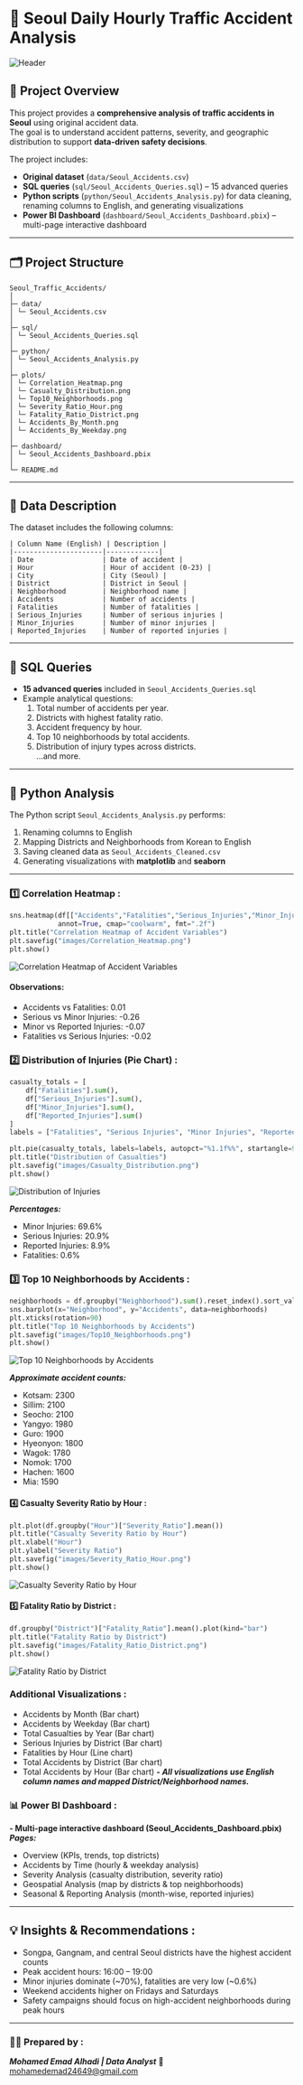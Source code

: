 # 🚦 Seoul Daily Hourly Traffic Accident Analysis

![Header](images/seoul_traffic_header.png)

## 📖 Project Overview
This project provides a **comprehensive analysis of traffic accidents in Seoul** using original accident data.  
The goal is to understand accident patterns, severity, and geographic distribution to support **data-driven safety decisions**.  

The project includes:  
- **Original dataset** (`data/Seoul_Accidents.csv`)  
- **SQL queries** (`sql/Seoul_Accidents_Queries.sql`) – 15 advanced queries  
- **Python scripts** (`python/Seoul_Accidents_Analysis.py`) for data cleaning, renaming columns to English, and generating visualizations  
- **Power BI Dashboard** (`dashboard/Seoul_Accidents_Dashboard.pbix`) – multi-page interactive dashboard  

---

## 🗂 Project Structure
```
Seoul_Traffic_Accidents/
│
├─ data/
│ └─ Seoul_Accidents.csv
│
├─ sql/
│ └─ Seoul_Accidents_Queries.sql
│
├─ python/
│ └─ Seoul_Accidents_Analysis.py
│
├─ plots/
│ └─ Correlation_Heatmap.png
│ └─ Casualty_Distribution.png
│ └─ Top10_Neighborhoods.png
│ └─ Severity_Ratio_Hour.png
│ └─ Fatality_Ratio_District.png
│ └─ Accidents_By_Month.png
│ └─ Accidents_By_Weekday.png
│
├─ dashboard/
│ └─ Seoul_Accidents_Dashboard.pbix
│
└─ README.md
```

---

## 🧰 Data Description
The dataset includes the following columns:  
```
| Column Name (English) | Description |
|----------------------|-------------|
| Date                 | Date of accident |
| Hour                 | Hour of accident (0-23) |
| City                 | City (Seoul) |
| District             | District in Seoul |
| Neighborhood         | Neighborhood name |
| Accidents            | Number of accidents |
| Fatalities           | Number of fatalities |
| Serious_Injuries     | Number of serious injuries |
| Minor_Injuries       | Number of minor injuries |
| Reported_Injuries    | Number of reported injuries |
```
---

## 📝 SQL Queries
- **15 advanced queries** included in `Seoul_Accidents_Queries.sql`  
- Example analytical questions:  
  1. Total number of accidents per year.  
  2. Districts with highest fatality ratio.  
  3. Accident frequency by hour.  
  4. Top 10 neighborhoods by total accidents.  
  5. Distribution of injury types across districts.  
  ...and more.  

---

## 🐍 Python Analysis
The Python script `Seoul_Accidents_Analysis.py` performs:  
1. Renaming columns to English  
2. Mapping Districts and Neighborhoods from Korean to English  
3. Saving cleaned data as `Seoul_Accidents_Cleaned.csv`  
4. Generating visualizations with **matplotlib** and **seaborn**  

---

### 1️⃣ Correlation Heatmap :
```python
sns.heatmap(df[["Accidents","Fatalities","Serious_Injuries","Minor_Injuries","Reported_Injuries"]].corr(),
            annot=True, cmap="coolwarm", fmt=".2f")
plt.title("Correlation Heatmap of Accident Variables")
plt.savefig("images/Correlation_Heatmap.png")
plt.show() 
```
![Correlation Heatmap of Accident Variables](plots/Correlation_Heatmap.png)

#### Observations:

- Accidents vs Fatalities: 0.01
- Serious vs Minor Injuries: -0.26
- Minor vs Reported Injuries: -0.07
- Fatalities vs Serious Injuries: -0.02

### 2️⃣ Distribution of Injuries (Pie Chart) :
```python
casualty_totals = [
    df["Fatalities"].sum(),
    df["Serious_Injuries"].sum(),
    df["Minor_Injuries"].sum(),
    df["Reported_Injuries"].sum()
]
labels = ["Fatalities", "Serious Injuries", "Minor Injuries", "Reported Injuries"]

plt.pie(casualty_totals, labels=labels, autopct="%1.1f%%", startangle=90)
plt.title("Distribution of Casualties")
plt.savefig("images/Casualty_Distribution.png")
plt.show()
```

![Distribution of Injuries](plots/Casualties_Distribution_Pie.png)

***Percentages:***

- Minor Injuries: 69.6%
- Serious Injuries: 20.9%
- Reported Injuries: 8.9%
- Fatalities: 0.6%

### 3️⃣ Top 10 Neighborhoods by Accidents :
```python
neighborhoods = df.groupby("Neighborhood").sum().reset_index().sort_values("Accidents", ascending=False).head(10)
sns.barplot(x="Neighborhood", y="Accidents", data=neighborhoods)
plt.xticks(rotation=90)
plt.title("Top 10 Neighborhoods by Accidents")
plt.savefig("images/Top10_Neighborhoods.png")
plt.show()
```

![Top 10 Neighborhoods by Accidents](plots/Top10_Neighborhoods_by_Accidents.png)

***Approximate accident counts:***

- Kotsam: 2300
- Sillim: 2100
- Seocho: 2100
- Yangyo: 1980
- Guro: 1900
- Hyeonyon: 1800
- Wagok: 1780
- Nomok: 1700
- Hachen: 1600
- Mia: 1590

#### 4️⃣ Casualty Severity Ratio by Hour :
```python
plt.plot(df.groupby("Hour")["Severity_Ratio"].mean())
plt.title("Casualty Severity Ratio by Hour")
plt.xlabel("Hour")
plt.ylabel("Severity Ratio")
plt.savefig("images/Severity_Ratio_Hour.png")
plt.show()
```

![Casualty Severity Ratio by Hour](plots/Casualty_Severity_Ratio_by_Hour.png)

#### 5️⃣ Fatality Ratio by District :
```python
df.groupby("District")["Fatality_Ratio"].mean().plot(kind="bar")
plt.title("Fatality Ratio by District")
plt.savefig("images/Fatality_Ratio_District.png")
plt.show()
```

![Fatality Ratio by District](plots/Fatality_Ratio_by_District.png)

### Additional Visualizations :

- Accidents by Month (Bar chart)
- Accidents by Weekday (Bar chart)
- Total Casualties by Year (Bar chart)
- Serious Injuries by District (Bar chart)
- Fatalities by Hour (Line chart)
- Total Accidents by District (Bar chart)
- Total Accidents by Hour (Bar chart)
***- All visualizations use English column names and mapped District/Neighborhood names.***

### 📊 Power BI Dashboard :

**- Multi-page interactive dashboard (Seoul_Accidents_Dashboard.pbix)**
***Pages:***

- Overview (KPIs, trends, top districts)
- Accidents by Time (hourly & weekday analysis)
- Severity Analysis (casualty distribution, severity ratio)
- Geospatial Analysis (map by districts & top neighborhoods)
- Seasonal & Reporting Analysis (month-wise, reported injuries)

---

## 💡 Insights & Recommendations :

- Songpa, Gangnam, and central Seoul districts have the highest accident counts
- Peak accident hours: 16:00 – 19:00
- Minor injuries dominate (~70%), fatalities are very low (~0.6%)
- Weekend accidents higher on Fridays and Saturdays
- Safety campaigns should focus on high-accident neighborhoods during peak hours

---

### 👨‍💻 Prepared by :

***Mohamed Emad Alhadi | Data Analyst***
📩 mohamedemad24649@gmail.com
